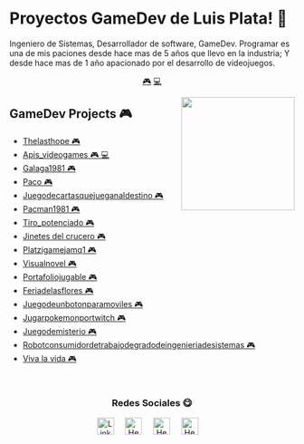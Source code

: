 # Proyectos GameDev de Luis Plata! 👋


Ingeniero de Sistemas, Desarrollador de software, GameDev. Programar es una de mis paciones desde hace mas de 5 años que llevo en la industria; Y desde hace mas de 1 año apacionado por el desarrollo de videojuegos.


<p align="center">
<a href="https://github.com/LuisPlata/LuisPlata/blob/master/videogame.md">🎮</a>
<a href="https://github.com/LuisPlata/LuisPlata/blob/master/backend.md">💻</a>
</p>


<a href="https://twitter.com/PeryLoth">
<img align="right" height="auto" width="200" src="https://luisplata.github.io/images/luisplata.jpg"/>
</a>


## GameDev Projects 🎮
- [Thelasthope  🎮](https://github.com/luisplata/TheLastHope) 
- [Apis_videogames  🎮 💻](https://github.com/luisplata/apis_videogames) 
- [Galaga1981  🎮](https://github.com/luisplata/galaga1981) 
- [Paco  🎮](https://github.com/luisplata/PACO) 
- [Juegodecartasquejueganaldestino  🎮](https://github.com/luisplata/JuegoDeCartasQueJueganAlDestino) 
- [Pacman1981  🎮](https://github.com/luisplata/pacman1981) 
- [Tiro_potenciado  🎮](https://github.com/luisplata/tiro_potenciado) 
- [Jinetes del crucero  🎮](https://github.com/luisplata/jinetes-del-crucero) 
- [Platzigamejamq1  🎮](https://github.com/luisplata/PlatziGameJamQ1) 
- [Visualnovel  🎮](https://github.com/luisplata/VisualNovel) 
- [Portafoliojugable  🎮](https://github.com/luisplata/PortafolioJugable) 
- [Feriadelasflores  🎮](https://github.com/luisplata/FeriaDeLasFlores) 
- [Juegodeunbotonparamoviles  🎮](https://github.com/luisplata/JuegoDeUnBotonParaMoviles) 
- [Jugarpokemonportwitch  🎮](https://github.com/luisplata/JugarPokemonPorTwitch) 
- [Juegodemisterio  🎮](https://github.com/luisplata/JuegoDeMisterio) 
- [Robotconsumidordetrabajodegradodeingenieriadesistemas  🎮](https://github.com/luisplata/RobotConsumidorDeTrabajoDeGradoDeIngenieriaDeSistemas) 
- [Viva la vida  🎮](https://github.com/luisplata/viva-la-vida) 



<br>

<div align="center">
<h3 align="center">Redes Sociales 😋</h3>
</div>
<p align="center">
<a href="https://www.linkedin.com/in/luis-plata-75838469/" target="blank">
<img align="center" width="30px" alt="LinkedIn" src="https://www.vectorlogo.zone/logos/linkedin/linkedin-icon.svg"/></a> &nbsp; &nbsp;
<a href="https://twitter.com/PeryLoth" target="blank">
<img align="center" width="30px" alt="Hector's Twitter" src="https://www.vectorlogo.zone/logos/twitter/twitter-official.svg"/></a> &nbsp; &nbsp;
<a href="https://www.twitch.tv/PeryLoth" target="blank">
<img align="center" width="30px" alt="Hector's Twitch" src="https://www.vectorlogo.zone/logos/twitch/twitch-icon.svg"/></a> &nbsp; &nbsp;
<a href="https://www.youtube.com/channel/UClApRZQ7zK2gHTuGRBDF2bA" target="blank">
<img align="center" width="30px" alt="Hector's Youtube" src="https://www.vectorlogo.zone/logos/youtube/youtube-icon.svg"/></a> &nbsp; &nbsp;

</p>



